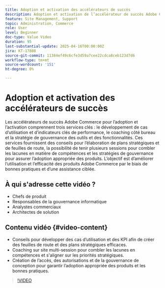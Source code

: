 ```yaml
---
title: Adoption et activation des accélérateurs de succès
description: Adoption et activation de l’accélérateur de succès Adobe Commerce pour le développement stratégique, l’amélioration des compétences et la gouvernance
feature: Site Management, Support
topic: Administration, Commerce
role: User
level: Beginner
doc-type: Value Video
duration: 95
last-substantial-update: 2025-04-16T00:00:00Z
jira: KT-17808
source-git-commit: 11384ef49c6cfe3d59a7cee22cdca8ceb123d7d6
workflow-type: tm+mt
source-wordcount: '151'
ht-degree: 0%

---
```



# Adoption et activation des accélérateurs de succès

Les accélérateurs de succès Adobe Commerce pour l’adoption et l’activation comprennent trois services clés : le développement de cas d’utilisation et d’indicateurs clés de performance, le coaching côté bureau et la stratégie de gouvernance des outils et des fonctionnalités. Ces services fournissent des conseils pour l’élaboration de plans stratégiques et de feuilles de route, la possibilité de tenir plusieurs sessions pour combler les lacunes en matière de compétences et les stratégies de gouvernance pour assurer l’adoption appropriée des produits. L’objectif est d’améliorer l’utilisation et l’efficacité des produits Adobe Commerce par le biais de bonnes pratiques et d’une assistance ciblée.

## À qui s&#39;adresse cette vidéo ?

* Chefs de produit
* Responsables de la gouvernance informatique
* Analystes commerciaux
* Architectes de solution

## Contenu vidéo {#video-content}

* Conseils pour développer des cas d’utilisation et des KPI afin de créer des feuilles de route et des plans stratégiques efficaces.
* Coaching sur site multi-session pour combler les lacunes en compétences et s&#39;aligner sur les priorités stratégiques.
* Création de l’accès, des autorisations et de la gouvernance de conception pour garantir l’adoption appropriée des produits et les bonnes pratiques.

>[!VIDEO](https://video.tv.adobe.com/v/3457657/?learn=on&enablevpops)
